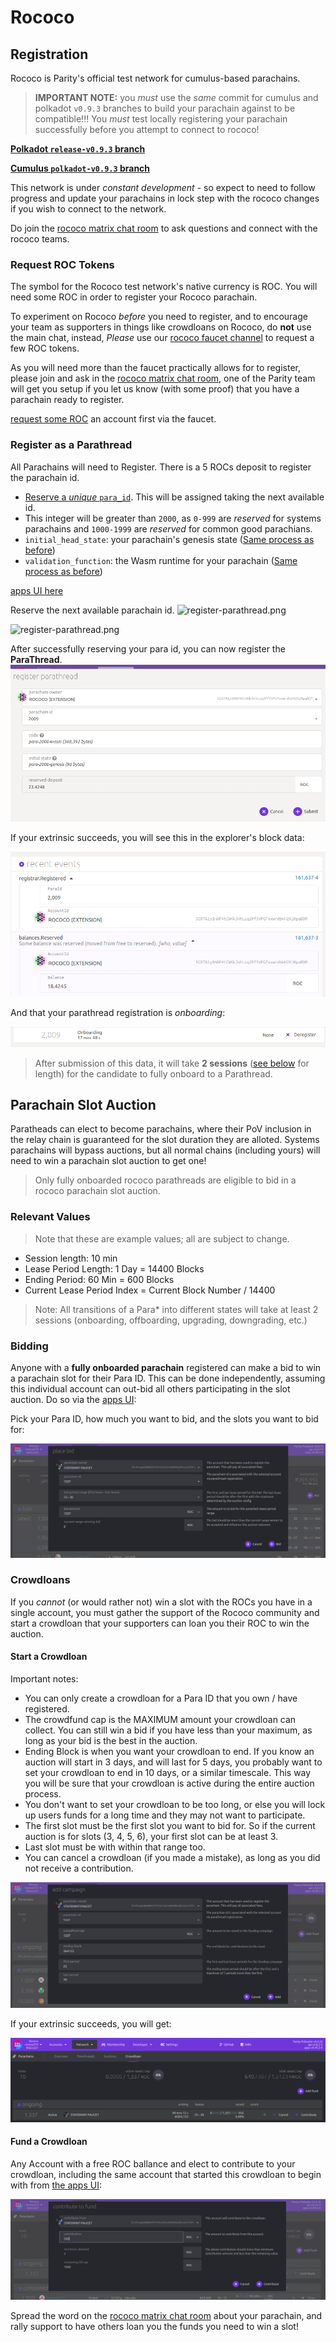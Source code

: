 # Rococo

## Registration

Rococo is Parity's official test network for cumulus-based parachains.

> **IMPORTANT NOTE:** you _must_ use the _same_ commit for cumulus and polkadot `v0.9.3` branches
> to build your parachain against to be compatible!!! You _must_ test locally registering your
> parachain successfully before you attempt to connect to rococo!

**[Polkadot `release-v0.9.3` branch](https://github.com/paritytech/polkadot/tree/release-v0.9.7)**

**[Cumulus `polkadot-v0.9.3` branch](https://github.com/paritytech/cumulus/tree/polkadot-v0.9.7)**

This network is under _constant development_ - so expect to need to follow progress and update
your parachains in lock step with the rococo changes if you wish to connect to the network.

Do join the [rococo matrix chat room](https://matrix.to/#/#rococo:matrix.parity.io) to ask questions and connect
with the rococo teams.

### Request ROC Tokens

The symbol for the Rococo test network's native currency is ROC. You will need some ROC in order to
register your Rococo parachain.

To experiment on Rococo _before_ you need to register, and to encourage your team as supporters in
things like crowdloans on Rococo, do **not** use the main chat, instead, _Please_ use our
[rococo faucet channel](https://matrix.to/#/#rococo-faucet:matrix.org) to request a few ROC tokens.

As you will need more than the faucet practically allows for to register, please join and ask in
the [rococo matrix chat room](https://matrix.to/#/#rococo:matrix.parity.io), one of the Parity team
will get you setup if you let us know (with some proof) that you have a parachain ready to register.

[request some ROC](en/6-register/1-register?id=request-roc-tokens) an account first via the faucet.

### Register as a Parathread

All Parachains will need to Register. There is a 5 ROCs deposit to register the parachain id.

- [Reserve a _unique_ `para_id`](en/2-relay-chain/2-reserve). This will be assigned taking the next
  available id.
- This integer will be greater than `2000`, as `0-999` are _reserved_ for systems parachains and
  `1000-1999` are _reserved_ for common good parachians.
- `initial_head_state`: your parachain's genesis state ([Same process as before](../3-parachains/1-launch.md#generate-parachain-genesis-state))
- `validation_function`: the Wasm runtime for your parachain ([Same process as before](../3-parachains/1-launch.md##obtain-wasm-runtime-validation-function))

[apps UI here](https://polkadot.js.org/apps/?rpc=wss%3A%2F%2Frococo-rpc.polkadot.io#/parachains/parathreads)

Reserve the next available parachain id.
![register-parathread.png](../../assets/img/register-para-id-1.png)

![register-parathread.png](../../assets/img/register-para-id-2.png)

After successfully reserving your para id, you can now register the **ParaThread**.
![register-parathread.png](../../assets/img/register-parathread.png)

If your extrinsic succeeds, you will see this in the explorer's block data:

![parathread-register-success.png](../../assets/img/parathread-register-success.png)

And that your parathread registration is _onboarding_:

![parathread-onboarding.png](../../assets/img/parathread-onboarding.png)

> After submission of this data, it will take **2 sessions** ([see below](#relevant-values) for length)
> for the candidate to fully onboard to a Parathread.

## Parachain Slot Auction

Paratheads can elect to become parachains, where their PoV inclusion in the relay chain is
guaranteed for the slot duration they are alloted. Systems parachains will bypass auctions, but
all normal chains (including yours) will need to win a parachain slot auction to get one!

> Only fully onboarded rococo parathreads are eligible to bid in a rococo parachain slot auction.

### Relevant Values

> Note that these are example values; all are subject to change.

- Session length: 10 min
- Lease Period Length: 1 Day = 14400 Blocks
- Ending Period: 60 Min = 600 Blocks
- Current Lease Period Index = Current Block Number / 14400

> Note: All transitions of a Para\* into different states will take at least 2 sessions (onboarding,
> offboarding, upgrading, downgrading, etc.)

### Bidding

Anyone with a **fully onboarded parachain** registered can make a bid to win a parachain slot for their Para ID.
This can be done independently, assuming this individual account can out-bid all others participating in the
slot auction.
Do so via the [apps UI](https://polkadot.js.org/apps/?rpc=wss%3A%2F%2Frococo-rpc.polkadot.io#/parachains/auctions):

Pick your Para ID, how much you want to bid, and the slots you want to bid for:

![parachain-bid.png](../../assets/img/parachain-bid.png)

### Crowdloans

If you _cannot_ (or would rather not) win a slot with the ROCs you have in a single account, you
must gather the support of the Rococo community and start a crowdloan that your supporters can
loan you their ROC to win the auction.

#### Start a Crowdloan

Important notes:

- You can only create a crowdloan for a Para ID that you own / have registered.
- The crowdfund cap is the MAXIMUM amount your crowdloan can collect. You can still win a bid if you
  have less than your maximum, as long as your bid is the best in the auction.
- Ending Block is when you want your crowdloan to end. If you know an auction will start in 3 days,
  and will last for 5 days, you probably want to set your crowdloan to end in 10 days, or a similar
  timescale. This way you will be sure that your crowdloan is active during the entire auction
  process.
- You don't want to set your crowdloan to be too long, or else you will lock up users funds for a
  long time and they may not want to participate.
- The first slot must be the first slot you want to bid for. So if the current auction is for slots
  (3, 4, 5, 6), your first slot can be at least 3.
- Last slot must be with within that range too.
- You can cancel a crowdloan (if you made a mistake), as long as you did not receive a contribution.

![parachain-crowdloan.png](../../assets/img/parachain-crowdloan.png)

If your extrinsic succeeds, you will get:

![crowdloan-success.png](../../assets/img/crowdloan-success.png)

#### Fund a Crowdloan

Any Account with a free ROC ballance and elect to contribute to your crowdloan, including the
same account that started this crowdloan to begin with from
[the apps UI](https://polkadot.js.org/apps/?rpc=wss%3A%2F%2Frococo-rpc.polkadot.io#/parachains/crowdloan):

![crowdloan-contribute.png](../../assets/img/crowdloan-contribute.png)

Spread the word on the [rococo matrix chat room](https://matrix.to/#/#rococo:matrix.parity.io) about
your parachain, and rally support to have others loan you the funds you need to win a slot!
